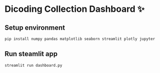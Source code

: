 # Dicoding Collection Dashboard ✨

## Setup environment
```
pip install numpy pandas matplotlib seaborn streamlit plotly jupyter
```

## Run steamlit app
```
streamlit run dashboard.py
```
